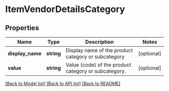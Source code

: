 # ItemVendorDetailsCategory

## Properties
Name | Type | Description | Notes
------------ | ------------- | ------------- | -------------
**display_name** | **string** | Display name of the product category or subcategory | [optional] 
**value** | **string** | Value (code) of the product category or subcategory. | [optional] 

[[Back to Model list]](../README.md#documentation-for-models) [[Back to API list]](../README.md#documentation-for-api-endpoints) [[Back to README]](../README.md)


